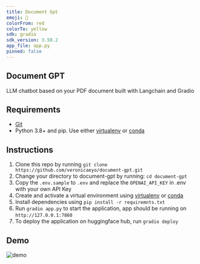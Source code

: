 ```yaml
---
title: Document Gpt
emoji: 🏢
colorFrom: red
colorTo: yellow
sdk: gradio
sdk_version: 3.50.2
app_file: app.py
pinned: false
---
```


## Document GPT

LLM chatbot based on your PDF document built with Langchain and Gradio

## Requirements

- [Git](https://git-scm.com/)
- Python 3.8+ and pip. Use either [virtualenv](https://virtualenv.pypa.io/en/latest/index.html) or [conda](https://docs.conda.io/en/latest/)

## Instructions

1. Clone this repo by running `git clone https://github.com/veronicaeyo/document-gpt.git`
2. Change your directory to document-gpt by running: `cd document-gpt`
3. Copy the `.env.sample` to `.env` and replace the `OPENAI_API_KEY` in .env with your own API Key
4. Create and activate a virtual environment using [virtualenv](https://virtualenv.pypa.io/en/latest/user_guide.html) or [conda](https://conda.io/projects/conda/en/latest/user-guide/tasks/manage-environments.html)
5. Install dependencies using `pip install -r requiremnts.txt`
6. Run `gradio app.py` to start the application, app should be running on `http://127.0.0.1:7860`
7. To deploy the application on huggingface hub, run `gradio deploy`

## Demo

![demo](images/demo.gif)
